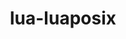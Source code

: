 ---
title: "lua-luaposix"
layout: cache
categories: [package, v0.18.0]
meta: {"versions": ["35.0"], "compilers": ["gcc@=7.5.0"], "oss": ["ubuntu18.04"], "platforms": ["linux"], "targets": ["x86_64"], "stacks": ["e4s", "radiuss", "root", "tutorial"], "num_specs": 1, "num_specs_by_stack": {"radiuss": 1, "root": 1, "e4s": 1, "tutorial": 1}}
spec_details: [{"hash": "kkrcozhncoo765zanaa2fanpqexx54xw", "compiler": "gcc@=7.5.0", "versions": ["35.0"], "os": "ubuntu18.04", "platform": "linux", "target": "x86_64", "variants": [], "stacks": ["radiuss", "root", "e4s", "tutorial"], "size": "-", "tarball": "https://binaries.spack.io/releases/v0.18.0/build_cache/linux-ubuntu18.04-x86_64/gcc-7.5.0/lua-luaposix-35.0/linux-ubuntu18.04-x86_64-gcc-7.5.0-lua-luaposix-35.0-kkrcozhncoo765zanaa2fanpqexx54xw.spack"}]
---